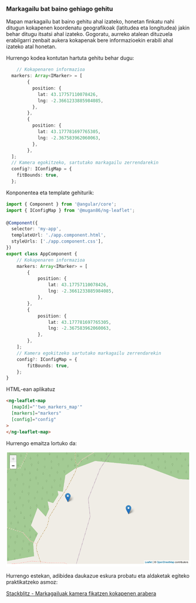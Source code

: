 ### Markagailu bat baino gehiago gehitu

Mapan markagailu bat baino gehitu ahal izateko, honetan finkatu nahi ditugun kokapenen koordenatu geografikoak (latitudea eta longitudea) jakin behar ditugu itsatsi ahal izateko. Gogoratu, aurreko atalean dituzuela erabilgarri zenbait aukera kokapenak bere informazioekin erabili ahal izateko atal honetan.

Hurrengo kodea kontutan hartuta gehitu behar dugu:

```typescript
    // Kokapenaren informazioa
  markers: Array<IMarker> = [
        {
          position: {
            lat: 43.17757110078426,
            lng: -2.3661233885984085,
          },
        },
        {
          position: {
            lat: 43.177781697765305,
            lng: -2.367583962060063,
          },
        },
  ];
  // Kamera egokitzeko, sartutako markagailu zerrendarekin
  config?: IConfigMap = {
    fitBounds: true,
  };
```

Konponentea eta template gehiturik:

```typescript
import { Component } from '@angular/core';
import { IConfigMap } from '@mugan86/ng-leaflet';

@Component({
  selector: 'my-app',
  templateUrl: './app.component.html',
  styleUrls: ['./app.component.css'],
})
export class AppComponent {
    // Kokapenaren informazioa
    markers: Array<IMarker> = [
        {
            position: {
                lat: 43.17757110078426,
                lng: -2.3661233885984085,
            },
        },
        {
            position: {
                lat: 43.177781697765305,
                lng: -2.367583962060063,
            },
        },
    ];
    // Kamera egokitzeko sartutako markagailu zerrendarekin
    config?: IConfigMap = {
        fitBounds: true,
    };
}

```

HTML-ean aplikatuz

```html
<ng-leaflet-map
  [mapId]="'two_markers_map'"
  [markers]="markers"
  [config]="config"
>
</ng-leaflet-map>
```

Hurrengo emaitza lortuko da:

![Markagailua kamera egokitzapenarekin fitBounds bidez](https://raw.githubusercontent.com/mugan86/i18n-ng-leaflet-doc/master/.gitbook/assets/06-two-markers-fitbounds.png)

Hurrengo estekan, adibidea daukazue eskura probatu eta aldaketak egiteko praktikatzeko asmoz:

[Stackblitz - Markagailuak kamera fikatzen kokapenen arabera](https://stackblitz.com/edit/angular-leaflet-map-with-markers?embed=1&file=src/app/app.component.ts&theme=dark)